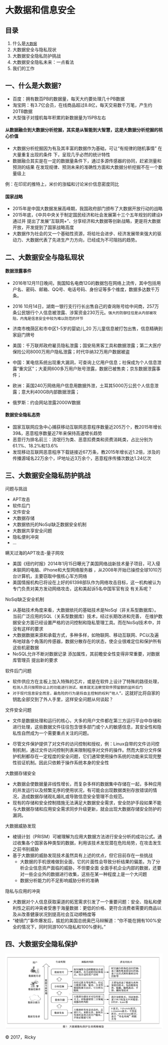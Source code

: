 # 大数据和信息安全

## 目录

1. 什么是[`大数据`](https://baike.baidu.com/item/%E5%A4%A7%E6%95%B0%E6%8D%AE/1356941?fr=aladdin)
2. 大数据安全与隐私现状 
3. 大数据安全隐私防护挑战
4. 大数据安全隐私未来：一点看法
5. 我们的工作


## 一、什么是大数据?
* 百度：拥有数百PB的数据量，每天大约要处理几十PB数据
* 淘宝网：有3.7亿会员，在线商品超过8.8亿，每天交易数千万笔，产生约20TB数据
* 大型强子对撞机每年积累的新数据量为15PB左右

#### 从数据融合到大数据分析挖掘，其实是从智能到大智慧，这是大数据分析挖掘的核心价值


* 大数据分析挖掘因为有及其丰富的数据作为基础，可让“有规律的随机事情” 在大量重复出现的条件
下，呈现几乎必然的统计特性
* 数据融合其实是在一定的数据量条件下，通过多源传感器的协同，赶紧测量和预测的结果
在发现规律、预测未来的准确性方面和大数据分析挖掘不在一个数量级上

例：在印尼的推特上，米价的涨幅和讨论米价信息密度同比

#### 国家战略
* 2015年是中国大数据发展高峰期，我国政府部门颁布了大数据开放行动的战略
* 2015年底，《中共中央关于制定国民经济和社会发展第十三个五年规划的建设》通过并
提出了发展“互联网+”、分享经济和大数据等创新战略，更是将大数据开放，开发提到了国家战略高度
* 大数据作为社会的又一个基础性资源，将给社会进步、经济发展带来强大的驱动力、大数据代表了先进生产力方向，已经成为不可阻挡的趋势。


## 二、大数据安全与隐私现状 

#### 数据泄露事件

* 2016年12月11日晚间，我国知名电商12G的数据包在网络上流传，其中包括用户名、密码、邮箱、QQ号、电话号码、身份证等多个维度，数据多达数千万条。
* 2016 10月14日，湖南一银行支行行长出售自己的查询账号给中间商，257万条公民银行个人信息被泄露、涉案资金230万元。`强大的防御往往是从内部被攻陷，内鬼是信息安全中较为难以防范的环节`
* 济南市槐荫区和市中区1-5岁的婴幼儿,20 万儿童信息被打包出售，信息精确到家庭门牌号

* 美国：千万联邦政府雇员隐私泄露；国安局黑客工具和数据泄露；第二大医疗保险公司8000万用户隐私泄露；时代华纳32万用户数据被盗
* 中国：某电信系统出现重大漏洞，可查询上亿用户信息；社保成为个人信息泄露“重灾区”；大麦网600多万用户账号泄露，数据已被售卖；京东数据泄露事件；
* 欧洲：英国240万网络用户信息用数据外泄，土耳其5000万公民个人信息泄露；意大利400GB内部数据泄露；
* 俄罗斯：约会网站泄露2000W数据

#### 数据安全隐私态势
* 国家互联网应急中心捕获移动互联网恶意程序数量近205万个，教2015年增长39&，恶意程序数量近7年来保持高速增长趋势
* 恶意行为排名前三：流氓行为类、恶意扣费类和资费消耗类，占比分别为61.1%、18.2%和13.6%
* 发现移动互联网恶意程序下载链接近67万条，教2015年增长近1.2倍，涉及的传播源域名22万余个，IP地址近3万余个，恶意程序传播次数达1.24亿次

## 三、大数据安全隐私防护挑战
问题与挑战

* APT攻击
* 软件后门
* 文件安全
* 大数据存储
* 大数据依托的NoSql缺乏数据安全机制
* 大数据共享安全问题
* 隐私便利冲突
* ...

瞒天过海的APT攻击-量子网攻

* 美国《纽约时报》2014年1月15日曝光了美国网络战新技术量子项目，可入侵未联网的电脑、iPhone和大型网络服务器
，从2008年开始已操控全球1010万台计算机，主要窃取中俄核心军方网络
* 美国情报机构已将设在上好的61398部队作为网络攻击目标，这一机构被认为专门负责对美方发动网络攻击，这和美起诉5名中国军官有没
有关系呢？

NoSql缺乏安全机制

* 从基础技术角度来看，大数据依托的基础技术是NoSql（非关系型数据库）。当前广泛应用的SQL（关系型数据库）技术，经过长期改进和完善，
在维护数据安全方面已经设置严格的访问控制和隐私管理工具。而在NoSql技术中，并没有这样的要求
* 大数据数据来源和承载方式，多种多样，如物联网、移动互联网、PC以及遍布地球各个角落的传感器，数据分散存在的状态，使企业很难定位和保护所有
这些机密数据
* NoSQL允许不断对数据记录 添加属性，其前瞻安全性变得非常重要，对数据库管理员 提出新的要求

软件后门问题

* 软件供应方在主板上加入特殊的芯片，或是在软件上设计了特殊的路径处理，`检测人员只按照协议上的功能进行测试，根本就无法察觉软件预留额的监听后门`
* `对于现代信息安全而言，最危险的行为是将自主控制的权利“他人”。`这就好比将自家的钥匙全部交到了外人手里，这样安全问题从何谈起？

文件安全问题

*  文件是数据处理和运行的核心，大多的用户文件都在第三方运行平台中存储和进行处理，这些数据文件往往包含很多部门或个人的敏感信息，其安全性和隐私性自然成为一个需要重点关注的问题。

*  尽管文件保护提供了对文件的访问控制和授权，例：Linux自带的文件访问控制机制，通过文件访问控制列表来限制程序对文件的操作。然而大部分文件保护机制都存在一定程度的安全问题，它们通常使用操作系统的功能来实现完整性验证机制。因此只依赖于操作系统本身的安全性

大数据存储安全

*  大数据会使数据量非线性增长，而复杂多样的数据集中存储在一起，多种应用的并发运行以及频繁无序的使用状况，有可能会出现数据类别存放错误的情况，造成数据存储观礼婚礼或导致信息安全管理不合规范。
*  现有的存储和安全控制措施无法满足大数据安全需求，安全防护手段如果不能与大数据存储和应用安全需求同步升级更新，就会出现大数据存储安全防护的漏洞。

大数据威胁发现

* 棱镜计划（PRISM）可被理解为应用大数据方法进行安全分析的成功公式。通过收集各个国家各种类型的数据，利用该技术发现潜在危险局势，在攻击发生之前书别威胁
* 基于大数据的威胁发现技术虽然具有上述的优点，但它目前存在一些挑战
   *  大数据的手机很难做到全面，它的片面性会导致分析结果的偏差。为了分析企业信息资产面临的威胁，不但要全面
   全面手机企业内部的数据，还要对一些企业外的数据进行收集，这些在某一种程度上是一个大问题
   *  数据分析能力的不足影响威胁分析的准确
   
隐私与应用的冲突

* 大数据对个人信息获取渠道的拓宽需求引发了一个重要问题：安全、隐私和便利性之前的冲突者受惠于海量数据：更低的价格、更符合消费者需要的商品以及从改善健康状况到提高社会互动顺畅度等
* “棱镜门”事件爆发后，尴尬的美国总统奥巴马辩解道：“你不能在拥有100%安全的情况下，同时同游100%隐私和100%便利。”

## 四、大数据安全隐私保护

![](https://github.com/AnShengTec/Network-Security-Management/blob/master/image/image_bigdata.jpeg)

&copy; 2017，Ricky
